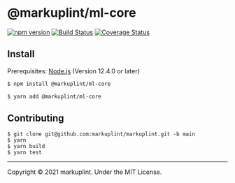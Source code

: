 # @markuplint/ml-core

[![npm version](https://badge.fury.io/js/%40markuplint%2Fml-core.svg)](https://www.npmjs.com/package/@markuplint/ml-core)
[![Build Status](https://travis-ci.org/markuplint/markuplint.svg?branch=main)](https://travis-ci.org/markuplint/markuplint)
[![Coverage Status](https://coveralls.io/repos/github/markuplint/markuplint/badge.svg?branch=main)](https://coveralls.io/github/markuplint/markuplint?branch=main)

## Install

Prerequisites: [Node.js](https://nodejs.org) (Version 12.4.0 or later)

```sh
$ npm install @markuplint/ml-core

$ yarn add @markuplint/ml-core
```

## Contributing

```
$ git clone git@github.com:markuplint/markuplint.git -b main
$ yarn
$ yarn build
$ yarn test
```

---

Copyright &copy; 2021 markuplint. Under the MIT License.
